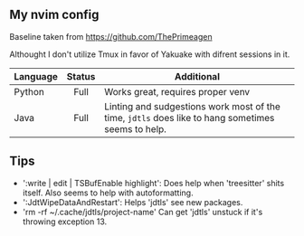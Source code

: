 ## My nvim config ##

Baseline taken from https://github.com/ThePrimeagen

Althought I don't utilize Tmux in favor of Yakuake with difrent sessions in it.

|Language|Status|Additional|
|---|:---:|---|
|Python|Full|Works great, requires proper venv|
|Java|Full|Linting and sudgestions work most of the time, `jdtls` does like to hang sometimes  seems to help.|

## Tips ##

 - ':write | edit | TSBufEnable highlight': Does help when 'treesitter' shits itself. Also seems to help with autoformatting.
 - ':JdtWipeDataAndRestart': Helps 'jdtls' see new packages.
 - 'rm -rf ~/.cache/jdtls/project-name' Can get 'jdtls' unstuck if it's throwing exception 13. 
